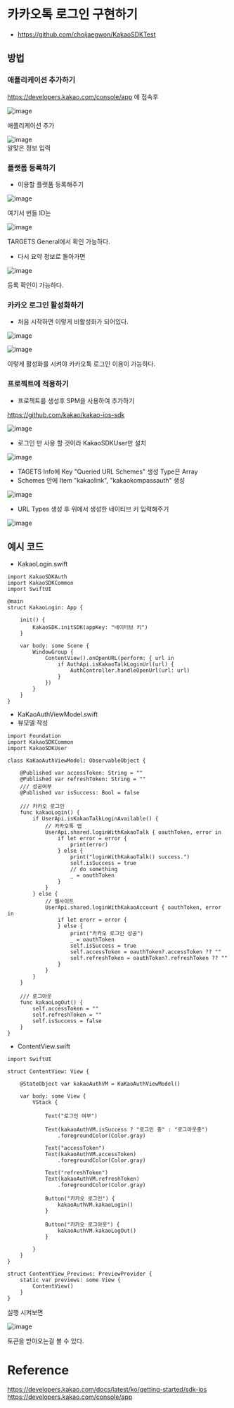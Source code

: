 # 카카오톡 로그인 구현하기
- https://github.com/choijaegwon/KakaoSDKTest  

## 방법

### 애플리케이션 추가하기
https://developers.kakao.com/console/app 에 접속후  

![image](https://github.com/choijaegwon/choijaegwon.github.io/assets/68246962/95583bc3-0e0d-4cd3-b0e3-24f8d4f7c8d7)   

애플리케이션 추가  

![image](https://github.com/choijaegwon/choijaegwon.github.io/assets/68246962/db63c888-ba62-441a-8c0c-bd5b822e2a10)  
알맞은 정보 입력  

### 플랫폼 등록하기
- 이용할 플랫폼 등록해주기  

![image](https://github.com/choijaegwon/choijaegwon.github.io/assets/68246962/a4682f50-8bf1-400c-b0f4-c4a503602f36)  

여기서 번들 ID는  

![image](https://github.com/choijaegwon/choijaegwon.github.io/assets/68246962/c5e2c8ae-7431-43b7-83c7-3e32c6a14a63)

TARGETS General에서 확인 가능하다.  

- 다시 요약 정보로 돌아가면  

![image](https://github.com/choijaegwon/choijaegwon.github.io/assets/68246962/9bf51694-cdb2-48c0-8810-c78eb55c3326)

등록 확인이 가능하다.  

###  카카오 로그인 활성화하기  
- 처음 시작하면 이렇게 비활성화가 되어있다.  

![image](https://github.com/choijaegwon/choijaegwon.github.io/assets/68246962/726e386a-5f10-459a-9e99-d1611e18627f)  

![image](https://github.com/choijaegwon/choijaegwon.github.io/assets/68246962/71d0dbc4-3255-4ca0-943c-f82527a77a10)

이렇게 활성화를 시켜야 카카오톡 로그인 이용이 가능하다.  

### 프로젝트에 적용하기
- 프로젝트를 생성후 SPM을 사용하여 추가하기  

https://github.com/kakao/kakao-ios-sdk  

![image](https://github.com/choijaegwon/choijaegwon.github.io/assets/68246962/b30aef82-ed87-4581-99f4-34f95674507f)

- 로그인 만 사용 할 것이라 KakaoSDKUser만 설치  

![image](https://github.com/choijaegwon/choijaegwon.github.io/assets/68246962/30bd2fa0-9515-468a-a3c5-e0a393552cd0)

- TAGETS Info에  Key "Queried URL Schemes" 생성 Type은 Array  
- Schemes 안에 Item "kakaolink", "kakaokompassauth" 생성

![image](https://github.com/choijaegwon/choijaegwon.github.io/assets/68246962/f619f02a-95d1-4dd5-a0b0-bb5676dba35a)  

- URL Types 생성 후 위에서 생성한 네이티브 키 입력해주기   

![image](https://github.com/choijaegwon/choijaegwon.github.io/assets/68246962/0427ada4-9579-4edc-9e0c-b0d7f2cdf7b2)  

## 예시 코드

- KakaoLogin.swift  

~~~
import KakaoSDKAuth
import KakaoSDKCommon
import SwiftUI

@main
struct KakaoLogin: App {

    init() {
        KakaoSDK.initSDK(appKey: "네이티브 키")
    }

    var body: some Scene {
        WindowGroup {
            ContentView().onOpenURL(perform: { url in
                if AuthApi.isKakaoTalkLoginUrl(url) {
                    AuthController.handleOpenUrl(url: url)
                }
            })
        }
    }
}
~~~

- KaKaoAuthViewModel.swift
- 뷰모델 작성  

~~~
import Foundation
import KakaoSDKCommon
import KakaoSDKUser

class KaKaoAuthViewModel: ObservableObject {
    
    @Published var accessToken: String = ""
    @Published var refreshToken: String = ""
    /// 성공여부
    @Published var isSuccess: Bool = false

    /// 카카오 로그인
    func kakaoLogin() {
        if UserApi.isKakaoTalkLoginAvailable() {
            // 카카오톡 앱
            UserApi.shared.loginWithKakaoTalk { oauthToken, error in
                if let error = error {
                    print(error)
                } else {
                    print("loginWithKakaoTalk() success.")
                    self.isSuccess = true
                    // do something
                    _ = oauthToken
                }
            }
        } else {
            // 웹사이트
            UserApi.shared.loginWithKakaoAccount { oauthToken, error in
                if let erorr = error {
                } else {
                    print("카카오 로그인 성공")
                    _ = oauthToken
                    self.isSuccess = true
                    self.accessToken = oauthToken?.accessToken ?? ""
                    self.refreshToken = oauthToken?.refreshToken ?? ""
                }
            }
        }
    }
    
    /// 로그아웃
    func kakaoLogOut() {
        self.accessToken = ""
        self.refreshToken = ""
        self.isSuccess = false
    }
}
~~~

- ContentView.swift

~~~
import SwiftUI

struct ContentView: View {
    
    @StateObject var kakaoAuthVM = KaKaoAuthViewModel()
    
    var body: some View {
        VStack {
            
            Text("로그인 여부")
            
            Text(kakaoAuthVM.isSuccess ? "로그인 중" : "로그아웃중")
                .foregroundColor(Color.gray)
            
            Text("accessToken")
            Text(kakaoAuthVM.accessToken)
                .foregroundColor(Color.gray)
            
            Text("refreshToken")
            Text(kakaoAuthVM.refreshToken)
                .foregroundColor(Color.gray)
            
            Button("카카오 로그인") {
                kakaoAuthVM.kakaoLogin()
            }
            
            Button("카카오 로그아웃") {
                kakaoAuthVM.kakaoLogOut()
            }
            
        }
    }
}

struct ContentView_Previews: PreviewProvider {
    static var previews: some View {
        ContentView()
    }
}
~~~

실행 시켜보면  

![image](https://github.com/choijaegwon/choijaegwon.github.io/assets/68246962/637d4c22-b191-4409-99d6-345caad7b89d)  

토큰을 받아오는걸 볼 수 있다.  

# Reference
https://developers.kakao.com/docs/latest/ko/getting-started/sdk-ios  
https://developers.kakao.com/console/app  
